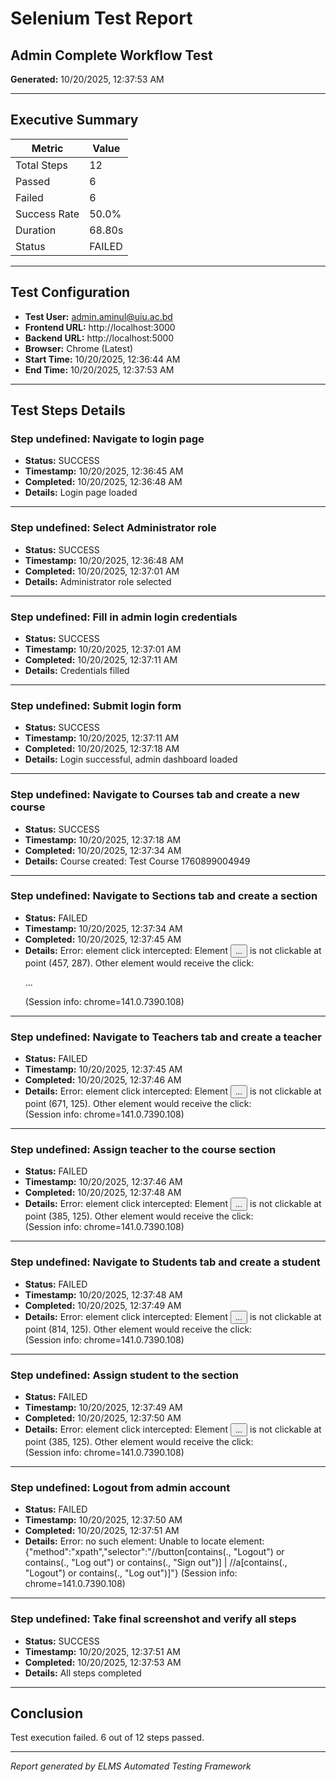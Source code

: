 # Selenium Test Report

## Admin Complete Workflow Test

**Generated:** 10/20/2025, 12:37:53 AM

---

## Executive Summary

| Metric | Value |
|--------|-------|
| Total Steps | 12 |
| Passed | 6 |
| Failed | 6 |
| Success Rate | 50.0% |
| Duration | 68.80s |
| Status | FAILED |

---

## Test Configuration

- **Test User:** admin.aminul@uiu.ac.bd
- **Frontend URL:** http://localhost:3000
- **Backend URL:** http://localhost:5000
- **Browser:** Chrome (Latest)
- **Start Time:** 10/20/2025, 12:36:44 AM
- **End Time:** 10/20/2025, 12:37:53 AM

---

## Test Steps Details


### Step undefined: Navigate to login page

- **Status:** SUCCESS
- **Timestamp:** 10/20/2025, 12:36:45 AM
- **Completed:** 10/20/2025, 12:36:48 AM
- **Details:** Login page loaded

---


### Step undefined: Select Administrator role

- **Status:** SUCCESS
- **Timestamp:** 10/20/2025, 12:36:48 AM
- **Completed:** 10/20/2025, 12:37:01 AM
- **Details:** Administrator role selected

---


### Step undefined: Fill in admin login credentials

- **Status:** SUCCESS
- **Timestamp:** 10/20/2025, 12:37:01 AM
- **Completed:** 10/20/2025, 12:37:11 AM
- **Details:** Credentials filled

---


### Step undefined: Submit login form

- **Status:** SUCCESS
- **Timestamp:** 10/20/2025, 12:37:11 AM
- **Completed:** 10/20/2025, 12:37:18 AM
- **Details:** Login successful, admin dashboard loaded

---


### Step undefined: Navigate to Courses tab and create a new course

- **Status:** SUCCESS
- **Timestamp:** 10/20/2025, 12:37:18 AM
- **Completed:** 10/20/2025, 12:37:34 AM
- **Details:** Course created: Test Course 1760899004949

---


### Step undefined: Navigate to Sections tab and create a section

- **Status:** FAILED
- **Timestamp:** 10/20/2025, 12:37:34 AM
- **Completed:** 10/20/2025, 12:37:45 AM
- **Details:** Error: element click intercepted: Element <button data-slot="button" class="inline-flex items-center justify-center gap-2 whitespace-nowrap rounded-md text-sm font-medium transition-all disabled:pointer-events-none disabled:opacity-50 [&amp;_svg]:pointer-events-none [&amp;_svg:not([class*='size-'])]:size-4 shrink-0 [&amp;_svg]:shrink-0 outline-none focus-visible:border-ring focus-visible:ring-ring/50 focus-visible:ring-[3px] aria-invalid:ring-destructive/20 dark:aria-invalid:ring-destructive/40 aria-invalid:border-destructive bg-primary text-primary-foreground shadow-xs hover:bg-primary/90 h-9 px-4 py-2 has-[&gt;svg]:px-3 w-full glassmorphic hover:glow-cyan" type="button" aria-haspopup="dialog" aria-expanded="true" aria-controls="radix-_r_1f_" data-state="open">...</button> is not clickable at point (457, 287). Other element would receive the click: <p id="radix-_r_1h_" class="text-sm text-muted-foreground">...</p>
  (Session info: chrome=141.0.7390.108)

---


### Step undefined: Navigate to Teachers tab and create a teacher

- **Status:** FAILED
- **Timestamp:** 10/20/2025, 12:37:45 AM
- **Completed:** 10/20/2025, 12:37:46 AM
- **Details:** Error: element click intercepted: Element <button type="button" role="tab" aria-selected="false" aria-controls="radix-_r_s_-content-teachers" data-state="inactive" id="radix-_r_s_-trigger-teachers" data-slot="tabs-trigger" class="data-[state=active]:bg-background dark:data-[state=active]:text-foreground focus-visible:border-ring focus-visible:ring-ring/50 focus-visible:outline-ring dark:data-[state=active]:border-input dark:data-[state=active]:bg-input/30 text-foreground dark:text-muted-foreground inline-flex h-[calc(100%-1px)] flex-1 items-center justify-center gap-1.5 rounded-md border border-transparent px-2 py-1 text-sm font-medium whitespace-nowrap transition-[color,box-shadow] focus-visible:ring-[3px] focus-visible:outline-1 disabled:pointer-events-none disabled:opacity-50 data-[state=active]:shadow-sm [&amp;_svg]:pointer-events-none [&amp;_svg]:shrink-0 [&amp;_svg:not([class*='size-'])]:size-4 glassmorphic hover:glow-green" tabindex="-1" data-orientation="horizontal" data-radix-collection-item="">...</button> is not clickable at point (671, 125). Other element would receive the click: <div data-state="open" class="fixed inset-0 z-50 bg-black/80 dark:bg-black/90 data-[state=open]:animate-in data-[state=closed]:animate-out data-[state=closed]:fade-out-0 data-[state=open]:fade-in-0" data-aria-hidden="true" aria-hidden="true" style="pointer-events: auto;"></div>
  (Session info: chrome=141.0.7390.108)

---


### Step undefined: Assign teacher to the course section

- **Status:** FAILED
- **Timestamp:** 10/20/2025, 12:37:46 AM
- **Completed:** 10/20/2025, 12:37:48 AM
- **Details:** Error: element click intercepted: Element <button type="button" role="tab" aria-selected="true" aria-controls="radix-_r_s_-content-sections" data-state="active" id="radix-_r_s_-trigger-sections" data-slot="tabs-trigger" class="data-[state=active]:bg-background dark:data-[state=active]:text-foreground focus-visible:border-ring focus-visible:ring-ring/50 focus-visible:outline-ring dark:data-[state=active]:border-input dark:data-[state=active]:bg-input/30 text-foreground dark:text-muted-foreground inline-flex h-[calc(100%-1px)] flex-1 items-center justify-center gap-1.5 rounded-md border border-transparent px-2 py-1 text-sm font-medium whitespace-nowrap transition-[color,box-shadow] focus-visible:ring-[3px] focus-visible:outline-1 disabled:pointer-events-none disabled:opacity-50 data-[state=active]:shadow-sm [&amp;_svg]:pointer-events-none [&amp;_svg]:shrink-0 [&amp;_svg:not([class*='size-'])]:size-4 glassmorphic hover:glow-orange" tabindex="0" data-orientation="horizontal" data-radix-collection-item="">...</button> is not clickable at point (385, 125). Other element would receive the click: <div data-state="open" class="fixed inset-0 z-50 bg-black/80 dark:bg-black/90 data-[state=open]:animate-in data-[state=closed]:animate-out data-[state=closed]:fade-out-0 data-[state=open]:fade-in-0" data-aria-hidden="true" aria-hidden="true" style="pointer-events: auto;"></div>
  (Session info: chrome=141.0.7390.108)

---


### Step undefined: Navigate to Students tab and create a student

- **Status:** FAILED
- **Timestamp:** 10/20/2025, 12:37:48 AM
- **Completed:** 10/20/2025, 12:37:49 AM
- **Details:** Error: element click intercepted: Element <button type="button" role="tab" aria-selected="false" aria-controls="radix-_r_s_-content-students" data-state="inactive" id="radix-_r_s_-trigger-students" data-slot="tabs-trigger" class="data-[state=active]:bg-background dark:data-[state=active]:text-foreground focus-visible:border-ring focus-visible:ring-ring/50 focus-visible:outline-ring dark:data-[state=active]:border-input dark:data-[state=active]:bg-input/30 text-foreground dark:text-muted-foreground inline-flex h-[calc(100%-1px)] flex-1 items-center justify-center gap-1.5 rounded-md border border-transparent px-2 py-1 text-sm font-medium whitespace-nowrap transition-[color,box-shadow] focus-visible:ring-[3px] focus-visible:outline-1 disabled:pointer-events-none disabled:opacity-50 data-[state=active]:shadow-sm [&amp;_svg]:pointer-events-none [&amp;_svg]:shrink-0 [&amp;_svg:not([class*='size-'])]:size-4 glassmorphic hover:glow-yellow" tabindex="-1" data-orientation="horizontal" data-radix-collection-item="">...</button> is not clickable at point (814, 125). Other element would receive the click: <div data-state="open" class="fixed inset-0 z-50 bg-black/80 dark:bg-black/90 data-[state=open]:animate-in data-[state=closed]:animate-out data-[state=closed]:fade-out-0 data-[state=open]:fade-in-0" data-aria-hidden="true" aria-hidden="true" style="pointer-events: auto;"></div>
  (Session info: chrome=141.0.7390.108)

---


### Step undefined: Assign student to the section

- **Status:** FAILED
- **Timestamp:** 10/20/2025, 12:37:49 AM
- **Completed:** 10/20/2025, 12:37:50 AM
- **Details:** Error: element click intercepted: Element <button type="button" role="tab" aria-selected="true" aria-controls="radix-_r_s_-content-sections" data-state="active" id="radix-_r_s_-trigger-sections" data-slot="tabs-trigger" class="data-[state=active]:bg-background dark:data-[state=active]:text-foreground focus-visible:border-ring focus-visible:ring-ring/50 focus-visible:outline-ring dark:data-[state=active]:border-input dark:data-[state=active]:bg-input/30 text-foreground dark:text-muted-foreground inline-flex h-[calc(100%-1px)] flex-1 items-center justify-center gap-1.5 rounded-md border border-transparent px-2 py-1 text-sm font-medium whitespace-nowrap transition-[color,box-shadow] focus-visible:ring-[3px] focus-visible:outline-1 disabled:pointer-events-none disabled:opacity-50 data-[state=active]:shadow-sm [&amp;_svg]:pointer-events-none [&amp;_svg]:shrink-0 [&amp;_svg:not([class*='size-'])]:size-4 glassmorphic hover:glow-orange" tabindex="0" data-orientation="horizontal" data-radix-collection-item="">...</button> is not clickable at point (385, 125). Other element would receive the click: <div data-state="open" class="fixed inset-0 z-50 bg-black/80 dark:bg-black/90 data-[state=open]:animate-in data-[state=closed]:animate-out data-[state=closed]:fade-out-0 data-[state=open]:fade-in-0" data-aria-hidden="true" aria-hidden="true" style="pointer-events: auto;"></div>
  (Session info: chrome=141.0.7390.108)

---


### Step undefined: Logout from admin account

- **Status:** FAILED
- **Timestamp:** 10/20/2025, 12:37:50 AM
- **Completed:** 10/20/2025, 12:37:51 AM
- **Details:** Error: no such element: Unable to locate element: {"method":"xpath","selector":"//button[contains(., "Logout") or contains(., "Log out") or contains(., "Sign out")] | //a[contains(., "Logout") or contains(., "Log out")]"}
  (Session info: chrome=141.0.7390.108)

---


### Step undefined: Take final screenshot and verify all steps

- **Status:** SUCCESS
- **Timestamp:** 10/20/2025, 12:37:51 AM
- **Completed:** 10/20/2025, 12:37:53 AM
- **Details:** All steps completed

---


## Conclusion

Test execution failed. 6 out of 12 steps passed.

---

*Report generated by ELMS Automated Testing Framework*
